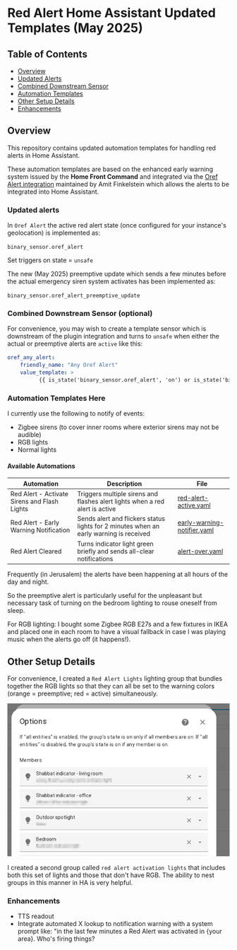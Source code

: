 # Red Alert Home Assistant Updated Templates (May 2025)

## Table of Contents
- [Overview](#overview)
- [Updated Alerts](#updated-alerts)
- [Combined Downstream Sensor](#combined-downstream-sensor-optional)
- [Automation Templates](#automation-templates-here)
- [Other Setup Details](#other-setup-details)
- [Enhancements](#enhancements)

## Overview

This repository contains updated automation templates for handling red alerts in Home Assistant. 

These automation templates are based on the enhanced early warning system issued by the **Home Front Command** and integrated via the [Oref Alert integration](https://github.com/amitfin/oref_alert) maintained by Amit Finkelstein which allows the alerts to be integrated into Home Assistant.

### Updated alerts

In `Oref Alert` the active red alert state (once configured for your instance's geolocation) is implemented as:

`binary_sensor.oref_alert`

Set triggers on state = `unsafe`

The new (May 2025) preemptive update which sends a few minutes before the actual emergency siren system activates has been implemented as:

`binary_sensor.oref_alert_preemptive_update`

### Combined Downstream Sensor (optional)

For convenience, you may wish to create a template sensor which is downstream of the plugin integration and turns to `unsafe` when either the actual or preemptive alerts are `active` like this:

```yaml
oref_any_alert:
    friendly_name: "Any Oref Alert"
    value_template: >
          {{ is_state('binary_sensor.oref_alert', 'on') or is_state('binary_sensor.oref_alert_preemptive_update', 'on') }}  
```

### Automation Templates Here

I currently use the following to notify of events:

- Zigbee sirens (to cover inner rooms where exterior sirens may not be audible)  
- RGB lights  
- Normal lights  

#### Available Automations

| Automation | Description | File |
|------------|-------------|------|
| Red Alert - Activate Sirens and Flash Lights | Triggers multiple sirens and flashes alert lights when a red alert is active | [red-alert-active.yaml](automations/red-alert-active.yaml) |
| Red Alert - Early Warning Notification | Sends alert and flickers status lights for 2 minutes when an early warning is received | [early-warning-notifier.yaml](automations/early-warning-notifier.yaml) |
| Red Alert Cleared | Turns indicator light green briefly and sends all-clear notifications | [alert-over.yaml](automations/alert-over.yaml) |

Frequently (in Jerusalem) the alerts have been happening at all hours of the day and night. 

So the preemptive alert is particularly useful for the unpleasant but necessary task of turning on the bedroom lighting to rouse oneself from sleep. 

For RGB lighting: I bought some Zigbee RGB E27s and a few fixtures in IKEA and placed one in each room to have a visual fallback in case I was playing music when the alerts go off (it happens!).

## Other Setup Details

For convenience, I created a `Red Alert Lights` lighting group that bundles together the RGB lights so that they can all be set to the warning colors (orange = preemptive; red = active) simultaneously.

![alt text](screenshots/group.png)

I created a second group called `red alert activation lights` that includes both this set of lights and those that don't have RGB. The ability to nest groups in this manner in HA is very helpful.


### Enhancements

- TTS readout 
- Integrate automated X lookup to notification warning with a system prompt like: "in the last few minutes a Red Alert was activated in {your area}. Who's firing things?